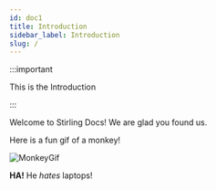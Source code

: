 ```yaml
---
id: doc1
title: Introduction
sidebar_label: Introduction
slug: /
---
```


:::important

This is the Introduction

:::

Welcome to Stirling Docs! We are glad you found us.

Here is a fun gif of a monkey!

![MonkeyGif](https://media.giphy.com/media/ySpxjJmsq9gsw/source.gif)

**HA!** He *hates* laptops!